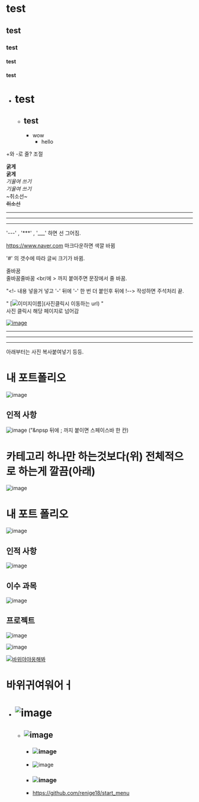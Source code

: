 # test
## test
### test
#### test
#### test

- # test
   - ## test
      - wow
         - hello

+와 -로 줄? 조절

__굵게__ <br/>
**굵게** <br/>
_기울여 쓰기_ <br/>
*기울여 쓰기* <br/> 
~취소선~ <br/>
~~취소선~~ <br/>

---
***
___

'---' , '***' , '___' 하면 선 그어짐.

https://www.naver.com 
마크다운하면 색깔 바뀜

'#' 의 갯수에 따라 글씨 크기가 바뀜.

줄바꿈 <br/> 줄바꿈줄바꿈 <br/에 > 까지 붙여주면 문장에서 줄 바꿈.

<!--주석처리입니다.!--> 



"<!- 내용 넣을거 넣고 '-' 뒤에 '-' 한 번 더 붙인후 뒤에 !--> 작성하면 주석처리 끝.


" [![이미지이름](이미지주소)](사진클릭시 이동하는 url) " <br/>
사진 클릭시 해당 페이지로 넘어감

[![image](https://user-images.githubusercontent.com/54736421/118624067-ca194b00-b803-11eb-8537-de6a65ae3775.png)](https://user-images.githubusercontent.com/54736421/118624110-d1d8ef80-b803-11eb-8cad-1140b34e4aec.png)





---
---
---

아래부터는 사진 복사붙여넣기 등등.

# 내 포트폴리오
![image](https://user-images.githubusercontent.com/54736421/118616229-7820f700-b7fc-11eb-85c3-238bc836fe9c.png)

## 인적&nbsp;사항
![image](https://user-images.githubusercontent.com/54736421/118616308-8b33c700-b7fc-11eb-8fa0-e014c35f44af.png)
("&npsp 뒤에 ; 까지 붙이면 스페이스바 한 칸)

# 카테고리 하나만 하는것보다(위) 전체적으로 하는게 깔끔(아래)

![image](https://user-images.githubusercontent.com/54736421/118616197-70615280-b7fc-11eb-8319-bf0adef1b7ff.png)





# 내 포트 폴리오
![image](https://user-images.githubusercontent.com/54736421/118616873-0dbc8680-b7fd-11eb-9bcf-85ec2c05d733.png)

## 인적 사항
![image](https://user-images.githubusercontent.com/54736421/118616912-17de8500-b7fd-11eb-8b5b-e2609c972a8c.png)

## 이수 과목
![image](https://user-images.githubusercontent.com/54736421/118616946-1dd46600-b7fd-11eb-94fa-37beea6a7f5f.png)

## 프로젝트
![image](https://user-images.githubusercontent.com/54736421/118617105-46f4f680-b7fd-11eb-8f4c-990bfdf6f1d0.png)

![image](https://user-images.githubusercontent.com/54736421/118617158-52e0b880-b7fd-11eb-8467-75e22ce03460.png)







[![바위야야옹해봐](https://user-images.githubusercontent.com/54736421/118617551-b5d24f80-b7fd-11eb-9ec6-4b93564eb93e.png)](https://www.naver.com)

# 바위귀여워어ㅓ


<!--주석처리입니다.

<!- 내용 넣을거 넣고 '-' 뒤에 '-' 한 번 더 붙이면 주석처리됨.

!-->

- # ![image](https://user-images.githubusercontent.com/54736421/118625166-bb7f6380-b804-11eb-89d7-521a957d0557.png)
   - ## ![image](https://user-images.githubusercontent.com/54736421/118625214-c76b2580-b804-11eb-82e5-f2c51efa1c82.png)
      - ### ![image](https://user-images.githubusercontent.com/54736421/118625248-cf2aca00-b804-11eb-8d53-99ea261b301f.png)
      - ![image](https://user-images.githubusercontent.com/54736421/118625274-d520ab00-b804-11eb-8074-f99c4a06cf52.png)
      - ### ![image](https://user-images.githubusercontent.com/54736421/118625310-dc47b900-b804-11eb-9e71-d6a1572948d3.png)
      - https://github.com/renige18/start_menu



